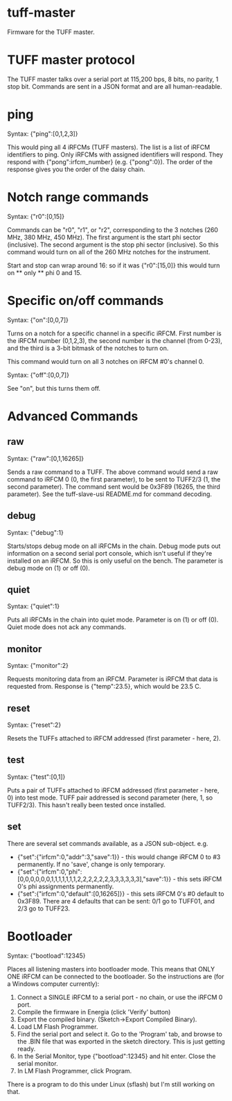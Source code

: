 # tuff-master

Firmware for the TUFF master.

# TUFF master protocol

The TUFF master talks over a serial port at 115,200 bps, 8 bits, no parity, 1 stop bit. Commands are sent in a JSON format and are all human-readable.

# ping

Syntax: {"ping":[0,1,2,3]}

This would ping all 4 iRFCMs (TUFF masters). The list is a list of iRFCM identifiers to ping. Only iRFCMs with assigned identifiers will respond. They respond with {"pong":irfcm_number} (e.g. {"pong":0}). The order of the response gives you the order of the daisy chain.

# Notch range commands

Syntax: {"r0":[0,15]}

Commands can be "r0", "r1", or "r2", corresponding to the 3 notches (260 MHz, 380 MHz, 450 MHz). The first argument is the start phi sector (inclusive). The second argument is the stop phi sector (inclusive). So this command would turn on all of the 260 MHz notches for the instrument.

Start and stop can wrap around 16: so if it was {"r0":[15,0]} this would turn on ** only ** phi 0 and 15.

# Specific on/off commands

Syntax: {"on":[0,0,7]}

Turns on a notch for a specific channel in a specific iRFCM. First number is the iRFCM number (0,1,2,3), the second number is the channel (from 0-23), and the third is a 3-bit bitmask of the notches to turn on.

This command would turn on all 3 notches on iRFCM #0's channel 0.

Syntax: {"off":[0,0,7]}

See "on", but this turns them off.

# Advanced Commands

## raw

Syntax: {"raw":[0,1,16265]}

Sends a raw command to a TUFF. The above command would send a raw command to iRFCM 0 (0, the first parameter), to be sent to TUFF2/3 (1, the second parameter). The command
sent would be 0x3F89 (16265, the third parameter). See the tuff-slave-usi README.md for command decoding.

## debug

Syntax: {"debug":1}

Starts/stops debug mode on all iRFCMs in the chain. Debug mode puts out information on a second serial port console, which isn't useful if they're installed on an iRFCM.
So this is only useful on the bench. The parameter is debug mode on (1) or off (0).

## quiet

Syntax: {"quiet":1}

Puts all iRFCMs in the chain into quiet mode. Parameter is on (1) or off (0). Quiet mode does not ack any commands.

## monitor

Syntax: {"monitor":2}

Requests monitoring data from an iRFCM. Parameter is iRFCM that data is requested from. Response is {"temp":23.5}, which would be 23.5 C.

## reset

Syntax: {"reset":2}

Resets the TUFFs attached to iRFCM addressed (first parameter - here, 2).

## test

Syntax: {"test":[0,1]}

Puts a pair of TUFFs attached to iRFCM addressed (first parameter - here, 0) into test mode. TUFF pair addressed is second parameter (here, 1, so TUFF2/3). This hasn't really been
tested once installed.

## set

There are several set commands available, as a JSON sub-object. e.g.

* {"set":{"irfcm":0,"addr":3,"save":1}} - this would change iRFCM 0 to #3 permanently. If no 'save', change is only temporary.
* {"set":{"irfcm":0,"phi":[0,0,0,0,0,0,1,1,1,1,1,1,1,2,2,2,2,2,2,3,3,3,3,3,3],"save":1}} - this sets iRFCM 0's phi assignments permanently.
* {"set":{"irfcm":0,"default":[0,16265]}} - this sets iRFCM 0's #0 default to 0x3F89. There are 4 defaults that can be sent: 0/1 go to TUFF01, and 2/3 go to TUFF23.

# Bootloader

Syntax: {"bootload":12345}

Places all listening masters into bootloader mode. This means that ONLY ONE iRFCM can be connected to the bootloader. So the instructions are (for a Windows computer currently):

1. Connect a SINGLE iRFCM to a serial port - no chain, or use the iRFCM 0 port.
2. Compile the firmware in Energia (click 'Verify' button)
3. Export the compiled binary. (Sketch->Export Compiled Binary).
4. Load LM Flash Programmer.
5. Find the serial port and select it. Go to the 'Program' tab, and browse to the .BIN file that was exported in the sketch directory. This is just getting ready.
6. In the Serial Monitor, type {"bootload":12345} and hit enter. Close the serial monitor.
7. In LM Flash Programmer, click Program.

There is a program to do this under Linux (sflash) but I'm still working on that.
